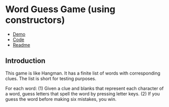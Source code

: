 # Word Guess Game (using constructors)

- [Demo](https://sherriemcnulty.github.io/constructor-word-guess)
- [Code](https://github.com/sherriemcnulty/constructor-word-guess)
- [Readme](https://github.com/sherriemcnulty/constructor-word-guess/blob/master/README.md)

## Introduction

This game is like Hangman. It has a finite list of words with corresponding clues. The list is short for testing purposes.

For each word:
(1) Given a clue and blanks that represent each character of a word, guess letters that spell the word by pressing letter keys.
(2) If you guess the word before making six mistakes, you win.
